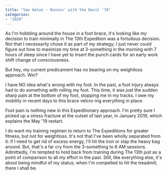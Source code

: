 ```yaml
---
title: "Van Halen - Runnin' with the Devil '78"
categories:
- "2020"
---
```

As I'm hobbling around the house in a foot brace, it's looking like my decision to train minimally in The 13th Expedition was a fortuitous decision. Not that I necessarily chose it as part of my strategy; I just never could figure out how to maximize my time at 3-something in the morning with 7 hours of sleep since I have yet to insert the punch cards for an early work shift change of consciousness.

But hey, my current predicament has no bearing on my weightloss approach. Win?

I have NO idea what's wrong with my foot. In the past, a foot injury always had to do something with rolling my foot. This time, it was just the sudden sharp pain at the bottom of my foot, stopping me in my tracks. I owe my mobility in recent days to this brace velcro-ing everything in place.

Foot pain is nothing new in this Expeditionary approach. I'm pretty sure I picked up a stress fracture at the outset of last year, in January 2019, which explains the May '19 restart.

I do want my training regimen to return to The Expeditions for greater fitness, but not for weightloss. It's not that I've been wholly separated from it: if I need to get rid of excess energy, I'll hit the iron or slap the heavy bag around. But, that's a far cry from the 3-something to 6 AM sessions. Admittedly, I'm tempted to hold back from training during The 13th just as a point of comparison to all my effort in the past. Still, like everything else, it's about being mindful of my status; when I'm compelled to hit the treadmill, there I shall be.
